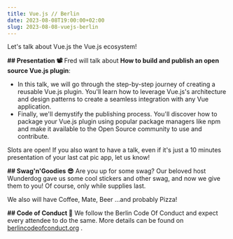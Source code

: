 ```yaml
---
title: Vue.js // Berlin
date: 2023-08-08T19:00:00+02:00
slug: 2023-08-08-vuejs-berlin
---
```


Let's talk about Vue.js the Vue.js ecosystem!

**\#\# Presentation 📽️**
Fred will talk about **How to build and publish an open source Vue.js plugin**:

* In this talk, we will go through the step-by-step journey of creating a reusable Vue.js plugin. You'll learn how to leverage Vue.js's architecture and design patterns to create a seamless integration with any Vue application.
* Finally, we'll demystify the publishing process. You'll discover how to package your Vue.js plugin using popular package managers like npm and make it available to the Open Source community to use and contribute.

Slots are open! If you also want to have a talk, even if it's just a 10 minutes presentation of your last cat pic app, let us know!

**\#\# Swag'n'Goodies 😎**
Are you up for some swag? Our beloved host Wunderdog gave us some cool stickers and other swag, and now we give them to you! Of course, only while supplies last.

We also will have Coffee, Mate, Beer …and probably Pizza!

**\#\# Code of Conduct 🫶**
We follow the Berlin Code Of Conduct and expect every attendee to do the same. More details can be found on [berlincodeofconduct.org](http://berlincodeofconduct.org) .

